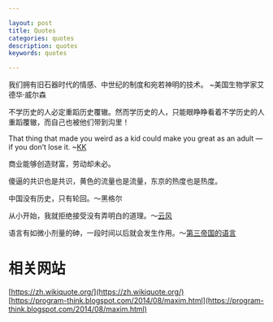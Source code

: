 ```yaml
---

layout: post
title: Quotes
categories: quotes
description: quotes
keywords: quotes

---
```


我们拥有旧石器时代的情感、中世纪的制度和宛若神明的技术。 ~美国生物学家艾德华·威尔森

不学历史的人必定重蹈历史覆辙。然而学历史的人，只能眼睁睁看着不学历史的人重蹈覆辙，而自己也被他们带到沟里！

That thing that made you weird as a kid could make you great as an adult — if you don’t lose it. ~[KK
](https://kk.org/thetechnium/99-additional-bits-of-unsolicited-advice/)

商业能够创造财富，劳动却未必。

傻逼的共识也是共识，黄色的流量也是流量，东京的热度也是热度。

中国没有历史，只有轮回。～黑格尔

从小开始，我就拒绝接受没有弄明白的道理。～[云风](https://program-think.blogspot.com/https://blog.codingnow.com/2007/08/e.html
)

语言有如微小剂量的砷，一段时间以后就会发生作用。～[第三帝国的语言](https://book.douban.com/subject/25723401/)

# 相关网站
[https://zh.wikiquote.org/](https://zh.wikiquote.org/)  
[https://program-think.blogspot.com/2014/08/maxim.html](https://program-think.blogspot.com/2014/08/maxim.html)  

